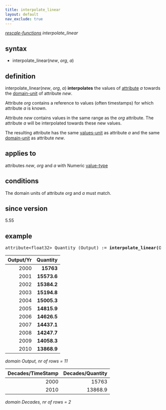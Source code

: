 ```yaml
---
title: interpolate_linear
layout: default
nav_exclude: true
---
```

*[rescale-functions](rescale-functions) interpolate_linear*

## syntax

- interpolate_linear(*new*, *org*, *a*)

## definition

interpolate_linear(*new*, *org*, *a*) **interpolates** the values of [attribute](attribute) *a* towards the [domain-unit](domain-unit) of attribute *new*.

Attribute *org* contains a reference to values (often timestamps) for which attribute *a* is known.

Attribute *new* contains values in the same range as the *org* attribute. The attribute *a* will be interpolated towards these new values.

The resulting attribute has the same [values-unit](values-unit) as attribute *a* and the same [domain-unit](domain-unit) as attribute *new*.

## applies to

attributes *new*, *org* and *a* with Numeric [value-type](value-type)

## conditions

The domain units of attribute *org* and *a* must match.

## since version

5.55

## example

<pre>
attribute&lt;float32&gt; Quantity (Output) := <B>interpolate_linear(</B>Output/Yr, Decades/TimeStamp, Decades/Quantity<B>)</B>;
</pre>

| Output/Yr |**Quantity** |
|----------:|------------:|
| 2000      | **15763**   |
| 2001      | **15573.6** |
| 2002      | **15384.2** |
| 2003      | **15194.8** |
| 2004      | **15005.3** |
| 2005      | **14815.9** |
| 2006      | **14626.5** |
| 2007      | **14437.1** |
| 2008      | **14247.7** |
| 2009      | **14058.3** |
| 2010      | **13868.9** |

*domain Output, nr of rows = 11*

| Decades/TimeStamp | Decades/Quantity |
|------------------:|-----------------:|
| 2000              | 15763            |
| 2010              | 13868.9          |

*domain Decades, nr of rows = 2*